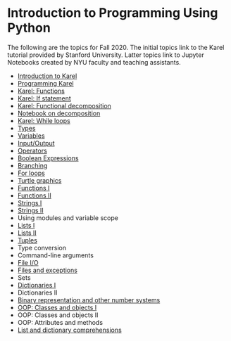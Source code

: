 <html>
    <head>
<!--include head.txt -->
        <title>
            Introduction to Programming Using Python
        </title>
    </head>

 <body>
<!--include logo.txt -->
<!--include menu.txt -->

# Introduction to Programming Using Python

The following are the topics for Fall 2020.
The initial topics link to the Karel tutorial provided by Stanford University.
Latter topics link to Jupyter Notebooks created by NYU faculty and teaching
assistants.

- [Introduction to
Karel](https://compedu.stanford.edu/karel-reader/docs/python/en/chapter1.html)
- [Programming
Karel](https://compedu.stanford.edu/karel-reader/docs/python/en/chapter2.html)
- [Karel:
Functions](https://compedu.stanford.edu/karel-reader/docs/python/en/chapter3.html)
- [Karel: If
statement](https://compedu.stanford.edu/karel-reader/docs/python/en/chapter7.html)
- [Karel: Functional
decomposition](https://compedu.stanford.edu/karel-reader/docs/python/en/chapter4.html)
- [Notebook on
decomposition](https://github.com/gcallah/IntroPython/blob/master/notebooks/Decomposition.ipynb)
- [Karel: While
loops](https://compedu.stanford.edu/karel-reader/docs/python/en/chapter6.html)
- [Types](https://github.com/gcallah/IntroPython/blob/master/notebooks/Types.ipynb)
- [Variables](https://github.com/gcallah/IntroPython/blob/master/notebooks/Variables.ipynb)
- [Input/Output](https://github.com/gcallah/IntroPython/blob/master/notebooks/InputOutput.ipynb)
- [Operators](https://github.com/gcallah/IntroPython/blob/master/notebooks/Operators.ipynb)
- [Boolean
Expressions](https://github.com/gcallah/IntroPython/blob/master/notebooks/BooleanExpr.ipynb)
- [Branching](https://github.com/gcallah/IntroPython/blob/master/notebooks/Branching.ipynb)
- [For
loops](https://github.com/gcallah/IntroPython/blob/master/notebooks/ForLoop.ipynb)
- [Turtle graphics](https://github.com/gcallah/IntroPython/blob/master/notebooks/Turtle.ipynb)
- [Functions
I](https://github.com/gcallah/IntroPython/blob/master/notebooks/Functions.ipynb)
- [Functions
II](https://github.com/gcallah/IntroPython/blob/master/notebooks/Functions2.ipynb)
- [Strings
I](https://github.com/gcallah/IntroPython/blob/master/notebooks/Strings.ipynb)
- [Strings
II](https://github.com/gcallah/IntroPython/blob/master/notebooks/String2.ipynb)
- Using modules and variable scope
- [Lists
I](https://github.com/gcallah/IntroPython/blob/master/notebooks/Lists1.ipynb)
- [Lists
II](https://github.com/gcallah/IntroPython/blob/master/notebooks/Lists2.ipynb)
- [Tuples](https://github.com/gcallah/IntroPython/blob/master/notebooks/Tuples.ipynb)
- Type conversion
- Command-line arguments
- [File
I/O](https://github.com/gcallah/IntroPython/blob/master/notebooks/Files1.ipynb)
- [Files and
exceptions](https://github.com/gcallah/IntroPython/blob/master/notebooks/FilesAndExceptions.ipynb)
- Sets
- [Dictionaries
I](https://github.com/gcallah/IntroPython/blob/master/notebooks/Dictionaries1.ipynb)
- Dictionaries II
- [Binary representation and other number
systems](https://github.com/gcallah/IntroPython/blob/master/notebooks/NumberRep.ipynb)
- [OOP: Classes and objects
I](https://github.com/gcallah/IntroPython/blob/master/notebooks/OOP.ipynb)
- OOP: Classes and objects II
- OOP: Attributes and methods
- [List and dictionary
comprehensions](https://github.com/gcallah/IntroPython/blob/master/notebooks/ListComprehensions.ipynb)

</body>
</html>
